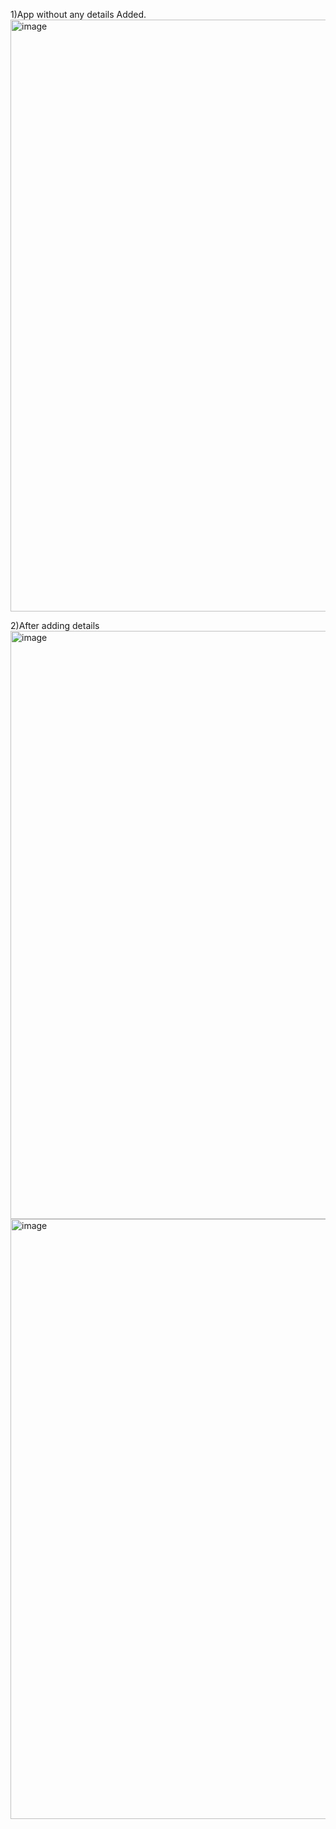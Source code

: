 1)App without any details Added.
<img width="947" alt="image" src="https://user-images.githubusercontent.com/45521971/173427410-c1f175d4-a6d8-4b28-a6c8-58f9c04b646c.png">



2)After adding details
<img width="941" alt="image" src="https://user-images.githubusercontent.com/45521971/173427593-d2f27307-d745-4eb1-aed0-f7db4a8c7fba.png">
<img width="960" alt="image" src="https://user-images.githubusercontent.com/45521971/173427656-4116ebb7-b12c-4177-876f-c0213a7e0107.png">

